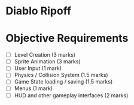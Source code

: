 # Diablo Ripoff

# Objective Requirements

- [ ] Level Creation (3 marks)
- [ ] Sprite Animation (3 marks)
- [ ] User Input (1 mark)
- [ ] Physics / Collision System (1.5 marks)
- [ ] Game State loading / saving (1.5 marks)
- [ ] Menus (1 mark)
- [ ] HUD and other gameplay interfaces (2 marks)
